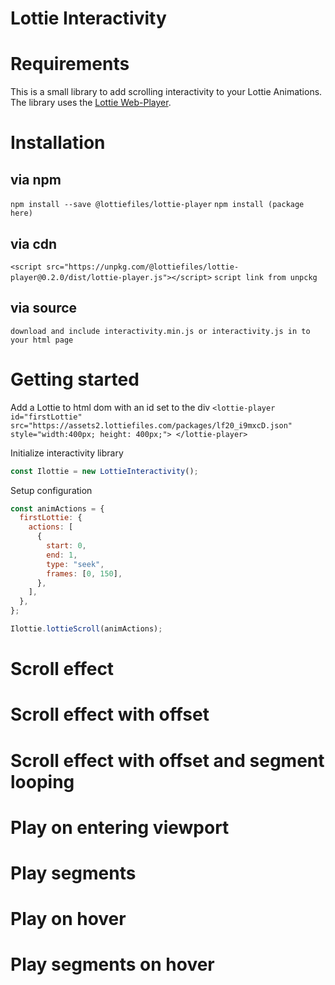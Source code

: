# Lottie Interactivity

# Requirements

This is a small library to add scrolling interactivity to your Lottie Animations.
The library uses the [Lottie Web-Player](https://www.lottiefiles.com/web-player).

# Installation

## via npm

`npm install --save @lottiefiles/lottie-player`
`npm install (package here)`

## via cdn

`<script src="https://unpkg.com/@lottiefiles/lottie-player@0.2.0/dist/lottie-player.js"></script>`
`script link from unpckg`

## via source

`download and include interactivity.min.js or interactivity.js in to your html page`

# Getting started

Add a Lottie to html dom with an id set to the div
`<lottie-player id="firstLottie" src="https://assets2.lottiefiles.com/packages/lf20_i9mxcD.json" style="width:400px; height: 400px;"> </lottie-player>`

Initialize interactivity library

```javascript
const Ilottie = new LottieInteractivity();
```

Setup configuration

```javascript
const animActions = {
  firstLottie: {
    actions: [
      {
        start: 0,
        end: 1,
        type: "seek",
        frames: [0, 150],
      },
    ],
  },
};
```

```javascript
Ilottie.lottieScroll(animActions);
```

# Scroll effect

# Scroll effect with offset

# Scroll effect with offset and segment looping

# Play on entering viewport

# Play segments

# Play on hover

# Play segments on hover
